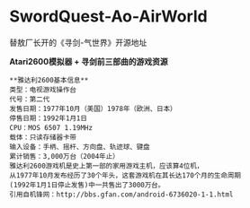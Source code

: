 # SwordQuest-Ao-AirWorld
替敖厂长开的《寻剑-气世界》开源地址

**Atari2600模拟器 + 寻剑前三部曲的游戏资源**  
```
**雅达利2600基本信息**  
类型：电视游戏操作台  
代号：第二代  
发售日期：1977年10月（美国）1978年（欧洲、日本）  
停售日期：1992年1月1日  
CPU：MOS 6507 1.19MHz  
载体：只读存储器卡带  
输入设备：手柄、摇杆、方向盘、轨迹球、键盘  
累计销售：3,000万台（2004年止）  
雅达利2600游戏机是史上第一部的家用游戏主机，应该算4位机，  
从1977年10月发布经历了30个年头，这套游戏机在其长达170个月的生命周期  
(1992年1月1日停止发售)中一共售出了3000万台。  
引用自机锋网：http://bbs.gfan.com/android-6736020-1-1.html
```

